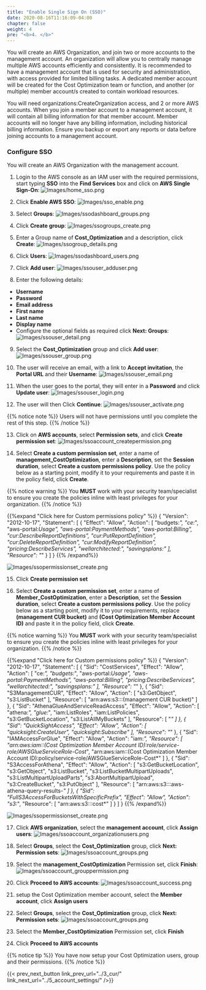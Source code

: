 ```yaml
---
title: "Enable Single Sign On (SSO)"
date: 2020-08-16T11:16:09-04:00
chapter: false
weight: 4
pre: "<b>4. </b>"
---
```




You will create an AWS Organization, and join two or more accounts to the management account. An organization will allow you to centrally manage multiple AWS accounts efficiently and consistently. It is recommended to have a management account that is  used for security and administration, with access provided for limited billing tasks. A dedicated member account will be created for the Cost Optimization team or function, and another (or multiple) member account/s created to contain workload resources.

You will need organizations:CreateOrganization access, and 2 or more AWS accounts. When you join a member account to a management account, it will contain all billing information for that member account. Member accounts will no longer have any billing information, including historical billing information.  Ensure you backup or export any reports or data before joining accounts to a management account.

### Configure SSO
You will create an AWS Organization with the management account.

1. Login to the AWS console as an IAM user with the required permissions, start typing **SSO** into the **Find Services** box and click on **AWS Single Sign-On**:
![Images/home_sso.png](/Cost/100_1_AWS_Account_Setup/Images/home_sso.png)

2. Click **Enable AWS SSO**:
![Images/sso_enable.png](/Cost/100_1_AWS_Account_Setup/Images/sso_enable.png)

3. Select **Groups**:
![Images/ssodashboard_groups.png](/Cost/100_1_AWS_Account_Setup/Images/ssodashboard_groups.png)

4. Click **Create group**:
![Images/ssogroups_create.png](/Cost/100_1_AWS_Account_Setup/Images/ssogroups_create.png)

5. Enter a Group name of **Cost_Optimization** and a description, click **Create**:
![Images/ssogroup_details.png](/Cost/100_1_AWS_Account_Setup/Images/ssogroup_details.png)

6. Click **Users**:
![Images/ssodashboard_users.png](/Cost/100_1_AWS_Account_Setup/Images/ssodashboard_users.png)

7. Click **Add user**:
![Images/ssouser_adduser.png](/Cost/100_1_AWS_Account_Setup/Images/ssouser_adduser.png)

8. Enter the following details:
 - **Username**
 - **Password**
 - **Email address**
 - **First name** 
 - **Last name** 
 - **Display name**
 - Configure the optional fields as required
click **Next: Groups**: 
![Images/ssouser_detail.png](/Cost/100_1_AWS_Account_Setup/Images/ssouser_detail.png)

9. Select the **Cost_Optimization** group and click **Add user**:
![Images/ssouser_group.png](/Cost/100_1_AWS_Account_Setup/Images/ssouser_group.png)

10. The user will receive an email, with a link to **Accept invitation**, the **Portal URL** and their **Username**:
![Images/ssouser_email.png](/Cost/100_1_AWS_Account_Setup/Images/ssouser_email.png)

11. When the user goes to the portal, they will enter in a **Password** and click **Update user**:
![Images/ssouser_login.png](/Cost/100_1_AWS_Account_Setup/Images/ssouser_login.png)

12. The user will then Click **Continue**:
![Images/ssouser_activate.png](/Cost/100_1_AWS_Account_Setup/Images/ssouser_activate.png)

{{% notice note %}}
Users will not have permissions until you complete the rest of this step.
{{% /notice %}}

13. Click on **AWS accounts**, select **Permission sets**, and click **Create permission set**:
![Images/ssoaccount_createpermission.png](/Cost/100_1_AWS_Account_Setup/Images/ssoaccount_createpermission.png)

14. Select **Create a custom permission set**, enter a name of **management_CostOptimization**, enter a **Description**, set the **Session duration**, select **Create a custom permissions policy**. Use the policy below as a starting point, modify it to your requirements and paste it in the policy field,  click **Create**.

{{% notice warning %}}
You **MUST** work with your security team/specialist to ensure you create the policies inline with least privileges for your organization.
{{% /notice %}}

{{%expand "Click here for Custom permissions policy" %}}
    {
        "Version": "2012-10-17",
        "Statement": [
            {
                "Effect": "Allow",
                "Action": [
                    "budgets:*",
                    "ce:*",
                    "aws-portal:*Usage",
                    "aws-portal:*PaymentMethods",
                    "aws-portal:*Billing",
                    "cur:DescribeReportDefinitions",
                    "cur:PutReportDefinition",
                    "cur:DeleteReportDefinition",
                    "cur:ModifyReportDefinition",
                    "pricing:DescribeServices",
                    "wellarchitected:*",
                    "savingsplans:*"
                ],
                "Resource": "*"
            }
        ]
    }
{{% /expand%}}

![Images/ssopermissionset_create.png](/Cost/100_1_AWS_Account_Setup/Images/ssopermissionset_create.png)

15. Click **Create permission set**

16. Select **Create a custom permission set**, enter a name of **Member_CostOptimization**, enter a **Description**, set the **Session duration**, select **Create a custom permissions policy**. Use the policy below as a starting point, modify it to your requirements, replace **(management CUR bucket)** and **(Cost Optimization Member Account ID)** and paste it in the policy field,  click **Create**.

{{% notice warning %}}
You **MUST** work with your security team/specialist to ensure you create the policies inline with least privileges for your organization.
{{% /notice %}}

{{%expand "Click here for Custom permissions policy" %}}
    {
        "Version": "2012-10-17",
        "Statement": [
            {
                "Sid": "CostServices",
                "Effect": "Allow",
                "Action": [
                    "ce:*",
                    "budgets:*",
                    "aws-portal:*Usage",
                    "aws-portal:*PaymentMethods",
                    "aws-portal:*Billing",
                    "pricing:DescribeServices",
                    "wellarchitected:*",
                    "savingsplans:*"
                ],
                "Resource": "*"
            },
            {
                "Sid": "S3ManagementCUR",
                "Effect": "Allow",
                "Action": [
                    "s3:GetObject",
                    "s3:ListBucket"
                ],
                "Resource": [
                    "arn:aws:s3:::(management CUR bucket)"
                ]
            },
        {
            "Sid": "AthenaGlueAndServiceReadAccess",
            "Effect": "Allow",
            "Action": [
                "athena:*",
                "glue:*",
                "iam:ListRoles",
                "iam:ListPolicies",
                "s3:GetBucketLocation",
                "s3:ListAllMyBuckets"
            ],
            "Resource": [
                "*"
            ]
        },
        {
            "Sid": "QuickSightAccess",
            "Effect": "Allow",
            "Action": [
                "quicksight:CreateUser",
                "quicksight:Subscribe"
            ],
            "Resource": "*"
        },
        {
            "Sid": "IAMAccessForGlue",
            "Effect": "Allow",
            "Action": "iam:*",
            "Resource": [
                "arn:aws:iam::(Cost Optimization Member Account ID):role/service-role/AWSGlueServiceRole-Cost*",
                "arn:aws:iam::(Cost Optimization Member Account ID):policy/service-role/AWSGlueServiceRole-Cost*"
            ]
        },
        {
            "Sid": "S3AccessForAthena",
            "Effect": "Allow",
            "Action": [
                "s3:GetBucketLocation",
                "s3:GetObject",
                "s3:ListBucket",
                "s3:ListBucketMultipartUploads",
                "s3:ListMultipartUploadParts",
                "s3:AbortMultipartUpload",
                "s3:CreateBucket",
                "s3:PutObject"
            ],
            "Resource": [
                "arn:aws:s3:::aws-athena-query-results-*"
            ]
        },
        {
            "Sid": "FullS3AccessForBucketsWithSpecificPrefix",
            "Effect": "Allow",
            "Action": "s3:*",
            "Resource": [
                "arn:aws:s3:::cost*"
            ]
        }
    ]
    }
{{% /expand%}}

![Images/ssopermissionset_create.png](/Cost/100_1_AWS_Account_Setup/Images/ssopermissionset_create.png)

17. Click **AWS organization**, select the **management account**, click **Assign users**:
![Images/ssoaccount_organizationusers.png](/Cost/100_1_AWS_Account_Setup/Images/ssoaccount_organizationusers.png)

18. Select **Groups**, select the **Cost_Optimization** group, click **Next: Permission sets**:
![Images/ssoaccount_groups.png](/Cost/100_1_AWS_Account_Setup/Images/ssoaccount_groups.png)

19. Select the **management_CostOptimization** Permission set, click **Finish**:
![Images/ssoaccount_grouppermission.png](/Cost/100_1_AWS_Account_Setup/Images/ssoaccount_grouppermission.png)

20. Click **Proceed to AWS accounts**:
![Images/ssoaccount_success.png](/Cost/100_1_AWS_Account_Setup/Images/ssoaccount_success.png)

21. setup the Cost Optimization member account, select the **Member account**, click **Assign users**

22. Select **Groups**, select the **Cost_Optimization** group, click **Next: Permission sets**:
![Images/ssoaccount_groups.png](/Cost/100_1_AWS_Account_Setup/Images/ssoaccount_groups.png)

23. Select the **Member_CostOptimization** Permission set, click **Finish**

24. Click **Proceed to AWS accounts**


{{% notice tip %}}
You have now setup your Cost Optimization users, group and their permissions.
{{% /notice %}}

{{< prev_next_button link_prev_url="../3_cur/" link_next_url="../5_account_settings/" />}}
